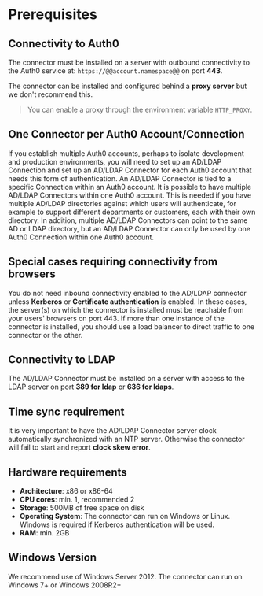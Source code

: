 # Prerequisites

## Connectivity to Auth0

The connector must be installed on a server with outbound connectivity to the Auth0 service at:  `https://@@account.namespace@@` on port **443**.

The connector can be installed and configured behind a __proxy server__ but we don't recommend this.

> You can enable a proxy through the environment variable `HTTP_PROXY`.

## One Connector per Auth0 Account/Connection
If you establish multiple Auth0 accounts, perhaps to isolate development and production environments, you will need to set up an AD/LDAP Connection and set up an AD/LDAP Connector for each Auth0 account that needs this form of authentication.  An AD/LDAP Connector is tied to a specific Connection within an Auth0 account.  It is possible to have multiple AD/LDAP Connectors within one Auth0 account.  This is needed if you have multiple AD/LDAP directories against which users will authenticate, for example to support different departments or customers, each with their own directory. In addition, multiple AD/LDAP Connectors can point to the same AD or LDAP directory, but an AD/LDAP Connector can only be used by one Auth0 Connection within one Auth0 account.

## Special cases requiring connectivity from browsers 

You do not need inbound connectivity enabled to the AD/LDAP connector unless **Kerberos** or **Certificate authentication** is enabled. In these cases, the server(s) on which the connector is installed must be reachable from your users' browsers on port 443. If more than one instance of the connector is installed, you should use a load balancer to direct traffic to one connector or the other.

## Connectivity to LDAP

The AD/LDAP Connector must be installed on a server with access to the LDAP server on port **389 for ldap** or **636 for ldaps**.


## Time sync requirement

It is very important to have the AD/LDAP Connector server clock automatically synchronized with an NTP server. Otherwise the connector will fail to start and report __clock skew error__.

## Hardware requirements

-  **Architecture**: x86 or x86-64
-  **CPU cores**: min. 1, recommended 2
-  **Storage**: 500MB of free space on disk
-  **Operating System**: The connector can run on Windows or Linux.  Windows is required if Kerberos authentication will be used.
-  **RAM**: min. 2GB

## Windows Version

We recommend use of Windows Server 2012.
The connector can run on Windows 7+ or Windows 2008R2+ 
